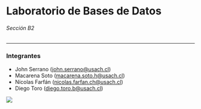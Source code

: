# Laboratorio de Bases de Datos
###### Sección B2

------------


### Integrantes

- John Serrano (john.serrano@usach.cl)
- Macarena Soto (macarena.soto.h@usach.cl)
- Nícolas Farfán (nicolas.farfan.ch@usach.cl)
- Diego Toro (diego.toro.b@usach.cl)

[![](https://www.usach.cl/sites/default/files/logo_cuadrado_sin_fondo.png)](#)
